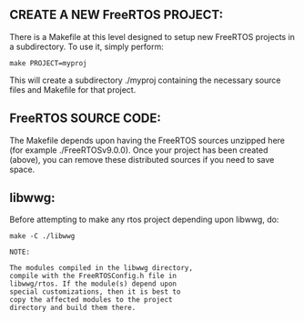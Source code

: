 CREATE A NEW FreeRTOS PROJECT:
------------------------------

There is a Makefile at this level designed to setup new
FreeRTOS projects in a subdirectory. To use it, simply
perform:

	make PROJECT=myproj

This will create a subdirectory ./myproj containing the
necessary source files and Makefile for that project.


FreeRTOS SOURCE CODE:
---------------------

The Makefile depends upon having the FreeRTOS sources
unzipped here (for example ./FreeRTOSv9.0.0). Once
your project has been created (above), you can remove
these distributed sources if you need to save space.

libwwg:
-------

Before attempting to make any rtos project depending
upon libwwg, do:

    make -C ./libwwg

    NOTE:

    The modules compiled in the libwwg directory,
    compile with the FreeRTOSConfig.h file in
    libwwg/rtos. If the module(s) depend upon
    special customizations, then it is best to
    copy the affected modules to the project
    directory and build them there.
